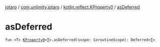 [jotaro](../../index.md) / [com.unlimity.jotaro](../index.md) / [kotlin.reflect.KProperty0](index.md) / [asDeferred](./as-deferred.md)

# asDeferred

`fun <T> `[`KProperty0`](https://kotlinlang.org/api/latest/jvm/stdlib/kotlin.reflect/-k-property0/index.html)`<`[`T`](as-deferred.md#T)`>.asDeferred(scope: CoroutineScope): Deferred<`[`T`](as-deferred.md#T)`>`